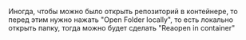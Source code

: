 Иногда, чтобы можно было открыть репозиторий в контейнере, то перед этим нужно нажать "Open Folder locally", то есть локально открыть папку, тогда можно будет сделать "Reaopen in container"
